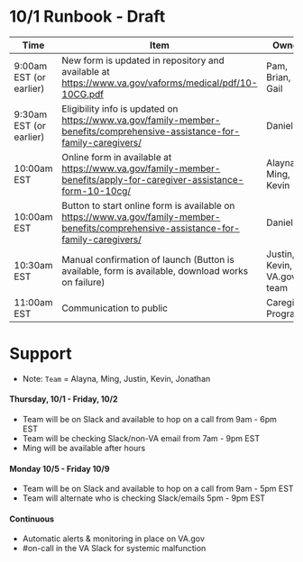 # 10/1 Runbook - Draft

| Time | Item | Owner | Status |
|---|---|---|---|
| 9:00am EST (or earlier) | New form is updated in repository and available at https://www.va.gov/vaforms/medical/pdf/10-10CG.pdf  | Pam, Brian, Gail  |   | 
| 9:30am EST (or earlier) | Eligibility info is updated on https://www.va.gov/family-member-benefits/comprehensive-assistance-for-family-caregivers/    | Danielle 
| 10:00am EST  | Online form in available at https://www.va.gov/family-member-benefits/apply-for-caregiver-assistance-form-10-10cg/  | Alayna, Ming, Kevin  |   
| 10:00am EST  | Button to start online form is available on https://www.va.gov/family-member-benefits/comprehensive-assistance-for-family-caregivers/  | Danielle | 
| 10:30am EST | Manual confirmation of launch (Button is available, form is available, download works on failure) | Justin, Kevin, VA.gov team | 
| 11:00am EST | Communication to public | Caregiver Program 


# Support
- Note: `Team` = Alayna, Ming, Justin, Kevin, Jonathan

#### Thursday, 10/1 - Friday, 10/2
- Team will be on Slack and available to hop on a call from 9am - 6pm EST
- Team will be checking Slack/non-VA email from 7am - 9pm EST
- Ming will be available after hours
#### Monday 10/5 - Friday 10/9
- Team will be on Slack and available to hop on a call from 9am - 5pm EST
- Team will alternate who is checking Slack/emails 5pm - 9pm EST
#### Continuous
- Automatic alerts & monitoring in place on VA.gov
- #on-call in the VA Slack for systemic malfunction
